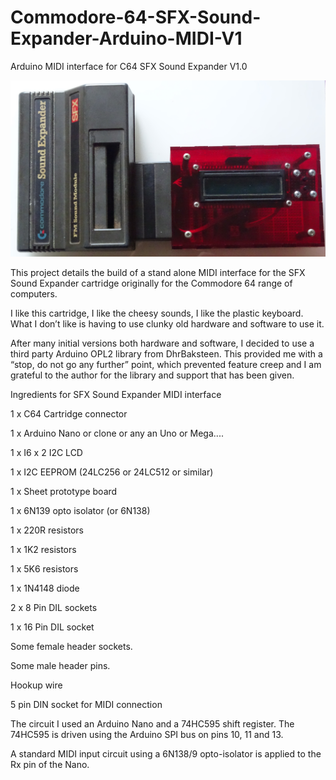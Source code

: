 # Commodore-64-SFX-Sound-Expander-Arduino-MIDI-V1
Arduino MIDI interface for C64 SFX Sound Expander V1.0

<img src=images/trim.jpg>


This project details the build of a stand alone MIDI interface for the SFX Sound Expander cartridge originally for the Commodore 64 range of computers.

I like this cartridge, I like the cheesy sounds, I like the plastic keyboard.  What I don’t like is having to use clunky old hardware and software to use it.

After many initial versions both hardware and software, I decided to use a third party Arduino OPL2 library from DhrBaksteen.  This provided me with a “stop, do not go any further” point, which prevented feature creep and I am grateful to the author for the library and support that has been given.

Ingredients for SFX Sound Expander MIDI interface

1 x C64 Cartridge connector

1 x Arduino Nano or clone or any an Uno or Mega....

1 x I6 x 2 I2C LCD

1 x I2C EEPROM (24LC256 or 24LC512 or similar) 

1 x Sheet prototype board

1 x 6N139 opto isolator (or 6N138)

1 x 220R resistors

1 x 1K2 resistors

1 x 5K6 resistors

1 x 1N4148 diode

2 x 8 Pin DIL sockets

1 x 16 Pin DIL socket

Some female header sockets.

Some male header pins.

Hookup wire

5 pin DIN socket for MIDI connection


The circuit
I used an Arduino Nano and a 74HC595 shift register.  The 74HC595 is driven using the Arduino SPI bus on pins 10, 11 and 13.

A standard MIDI input circuit using a 6N138/9 opto-isolator is applied to the Rx pin of the Nano.
